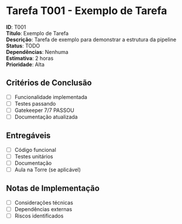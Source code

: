 # Tarefa T001 - Exemplo de Tarefa

**ID**: T001  
**Título**: Exemplo de Tarefa  
**Descrição**: Tarefa de exemplo para demonstrar a estrutura da pipeline  
**Status**: TODO  
**Dependências**: Nenhuma  
**Estimativa**: 2 horas  
**Prioridade**: Alta  

## Critérios de Conclusão
- [ ] Funcionalidade implementada
- [ ] Testes passando
- [ ] Gatekeeper 7/7 PASSOU
- [ ] Documentação atualizada

## Entregáveis
- [ ] Código funcional
- [ ] Testes unitários
- [ ] Documentação
- [ ] Aula na Torre (se aplicável)

## Notas de Implementação
- [ ] Considerações técnicas
- [ ] Dependências externas
- [ ] Riscos identificados
